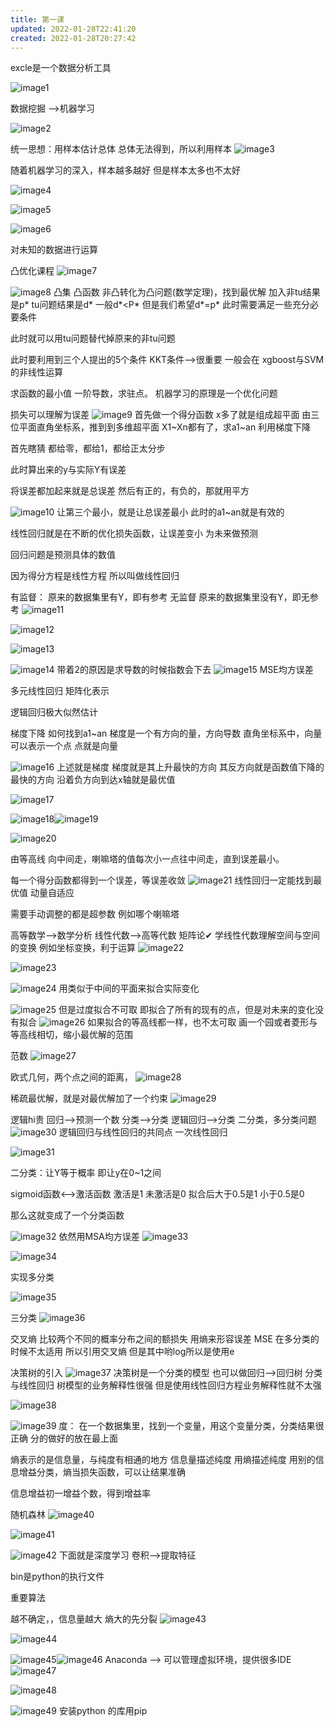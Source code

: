 ```yaml
---
title: 第一课
updated: 2022-01-28T22:41:20
created: 2022-01-28T20:27:42
---
```


excle是一个数据分析工具

![image1](assets/74bba4927885423d91ae3ec001c71072.png)

数据挖掘 ——\>机器学习

![image2](assets/c3f14ae70d274551abef97c2a0781bd0.png)

统一思想：用样本估计总体
总体无法得到，所以利用样本
![image3](assets/e158d63db1c641fcb63ecd6e9b0cc151.png)

随着机器学习的深入，样本越多越好
但是样本太多也不太好

![image4](assets/36acc67ff3004566b1a46dddb1b005ca.png)

![image5](assets/907516a6b3484960af7b2f02dc8154ed.png)

![image6](assets/6bf8f89e29954c149946da7c76b37097.png)

对未知的数据进行运算

凸优化课程
![image7](assets/7095346cc7da4cc5a5d89593a5642651.png)

![image8](assets/ffb987eaacef497eb7ace31ef6b65528.png)
凸集
凸函数
非凸转化为凸问题(数学定理)，找到最优解
加入非tu结果是p\*
tu问题结果是d\*
一般d\*\<P\*
但是我们希望d\*=p\*
此时需要满足一些充分必要条件

此时就可以用tu问题替代掉原来的非tu问题

此时要利用到三个人提出的5个条件
KKT条件——\>很重要
一般会在 xgboost与SVM的非线性运算

求函数的最小值
一阶导数，求驻点。
机器学习的原理是一个优化问题

损失可以理解为误差
![image9](assets/e06df08e1b9247dbb2427439d5dede57.png)
首先做一个得分函数
x多了就是组成超平面
由三位平面直角坐标系，推到到多维超平面
X1~Xn都有了，求a1~an
利用梯度下降

首先瞎猜
都给零，都给1，都给正太分步

此时算出来的y与实际Y有误差

将误差都加起来就是总误差
然后有正的，有负的，那就用平方

![image10](assets/69400e3df32c43b3971f6b1138befd33.png)
让第三个最小，就是让总误差最小
此时的a1~an就是有效的

线性回归就是在不断的优化损失函数，让误差变小
为未来做预测

回归问题是预测具体的数值

因为得分方程是线性方程
所以叫做线性回归

有监督：
原来的数据集里有Y，即有参考
无监督
原来的数据集里没有Y，即无参考
![image11](assets/548803c25dfd408a8a86a163127f9ced.png)

![image12](assets/f58b632d57864e6fb757ac18cc8f49a2.png)

![image13](assets/8fe6df43c4ac4bfbb729518b24e315bf.png)

![image14](assets/63fb3a483c9b4fa082780dd6248b5020.png)
带着2的原因是求导数的时候指数会下去
![image15](assets/11f7837af0d143869ecaec2a825cd684.png)
MSE均方误差

多元线性回归
矩阵化表示

逻辑回归极大似然估计

梯度下降
如何找到a1~an
梯度是一个有方向的量，方向导数
直角坐标系中，向量可以表示一个点
点就是向量

![image16](assets/1e82598abe964cf1bb885fe88bb72230.png)
上述就是梯度
梯度就是其上升最快的方向
其反方向就是函数值下降的最快的方向
沿着负方向到达x轴就是最优值

![image17](assets/6e0c235ac5b14e6f8831ee3567065f01.png)

![image18](assets/9ac5fbaaa25849a6a85a15a034035998.png)![image19](assets/a76de7dd573640828d68c0da584785ea.png)

![image20](assets/9f827f08a4e84a87aa224bc2b4083baf.png)

由等高线
向中间走，喇嘛塔的值每次小一点往中间走，直到误差最小。

每一个得分函数都得到一个误差，等误差收敛
![image21](assets/eb2abe14ab9b48f68bbdfb1fae5d937a.png)
线性回归一定能找到最优值
动量自适应

需要手动调整的都是超参数
例如哪个喇嘛塔

高等数学——\>数学分析
线性代数——\>高等代数
矩阵论✔
学线性代数理解空间与空间的变换
例如坐标变换，利于运算
![image22](assets/d588305032e44bdbbf69afd942d92515.png)

![image23](assets/b4a2d7e413594bbcab140dcab6dd67ef.png)

![image24](assets/c8b1a634e8c14ed982d8f6532457a646.png)
用类似于中间的平面来拟合实际变化

![image25](assets/6853c8db73714c06986c95d5976c1e80.png)
但是过度拟合不可取
即拟合了所有的现有的点，但是对未来的变化没有拟合
![image26](assets/862f96f2b71e4a66930c32c88f1c0277.png)
如果拟合的等高线都一样，也不太可取
画一个园或者菱形与等高线相切，缩小最优解的范围

范数
![image27](assets/b353361173024aff9d01552a64069dd6.png)

欧式几何，两个点之间的距离，
![image28](assets/809eed7700634c099fd8d6a35a0a0778.png)

稀疏最优解，就是对最优解加了一个约束
![image29](assets/050abc8b0cd347599cd40495d5033906.png)

逻辑hi贵
回归——\>预测一个数
分类——\>分类
逻辑回归——\>分类
二分类，多分类问题
![image30](assets/dbb8e605afe54b0fa79440f841e81507.png)
逻辑回归与线性回归的共同点
一次线性回归

![image31](assets/d2148bf4dfb044069cae03b2cc8d7aa9.png)

二分类：让Y等于概率
即让y在0~1之间

sigmoid函数\<——\>激活函数
激活是1
未激活是0
拟合后大于0.5是1
小于0.5是0

那么这就变成了一个分类函数

![image32](assets/63a9ff01e911414db8f38b0c33f6f661.png)
依然用MSA均方误差
![image33](assets/4ea7e05c1fb04af6b5c05893d1ed5779.png)

![image34](assets/80b1dc0af1964cb9b012fddcfbacaba7.png)

实现多分类

![image35](assets/611391ef2a954ae0bbc01ca0335a5f2f.png)

三分类
![image36](assets/e45132ebedae41d29bf2edca19f62bcf.png)

交叉熵
比较两个不同的概率分布之间的额损失
用熵来形容误差
MSE
在多分类的时候不太适用
所以引用交叉熵
但是其中哟log所以是使用e

决策树的引入
![image37](assets/932f2386b8d04cc4900e7a972cf12cc6.png)
决策树是一个分类的模型
也可以做回归——\>回归树
分类与线性回归
树模型的业务解释性很强
但是使用线性回归方程业务解释性就不太强

![image38](assets/e99bef3020414808b13408d5995139e1.png)

![image39](assets/3dc6f453e9d2417f8fe64a00dba7eaa2.png)
度：
在一个数据集里，找到一个变量，用这个变量分类，分类结果很正确
分的做好的放在最上面

熵表示的是信息量，与纯度有相通的地方
信息量描述纯度
用熵描述纯度
用别的信息增益分类，熵当损失函数，可以让结果准确

信息增益初一增益个数，得到增益率

随机森林
![image40](assets/b545e7f403b140bc93614246ee89c6e4.png)

![image41](assets/0f6c61b053cc44569ee54ff10ac896d7.png)

![image42](assets/89309107a0e14093adbf9a9de4ac54e6.png)
下面就是深度学习
卷积——\>提取特征

bin是python的执行文件

重要算法

越不确定，，信息量越大
熵大的先分裂
![image43](assets/a373cec6af524737b0e91a7b63485c52.png)

![image44](assets/9c66598c38a0479da2bf854ff5844708.png)

![image45](assets/c4abd2dced724ac98e0a62144eb33bdd.png)![image46](assets/f84f454eabb64e3c832fa80f6b3fc64c.png)
Anaconda ——\> 可以管理虚拟环境，提供很多IDE
![image47](assets/46c7babec8a4415d818b86db9bf8e7e9.png)

![image48](assets/d482604f4cbe448799e45b9c7c55220b.png)

![image49](assets/7cb927757db549639e0f9151c4ec0b9a.png)
安装python 的库用pip

